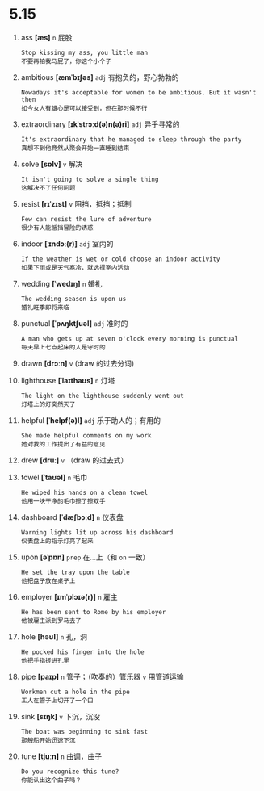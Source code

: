 # 5.15






1. ass **[æs]** `n` 屁股
    ```
    Stop kissing my ass, you little man
    不要再拍我马屁了，你这个小个子
    ```

2. ambitious **[æmˈbɪʃəs]** `adj` 有抱负的，野心勃勃的
    ```
    Nowadays it's acceptable for women to be ambitious. But it wasn't then
    如今女人有雄心是可以接受到，但在那时候不行
    ```

3. extraordinary **[ɪkˈstrɔːd(ə)n(ə)ri]** `adj` 异乎寻常的
    ```
    It's extraordinary that he managed to sleep through the party
    真想不到他竟然从聚会开始一直睡到结束
    ```

4. solve **[sɒlv]** `v` 解决
    ```
    It isn't going to solve a single thing
    这解决不了任何问题
    ```

5. resist **[rɪˈzɪst]** `v` 阻挡，抵挡；抵制
    ```
    Few can resist the lure of adventure
    很少有人能抵挡冒险的诱惑
    ```

6. indoor **[ˈɪndɔː(r)]** `adj` 室内的
    ```
    If the weather is wet or cold choose an indoor activity
    如果下雨或是天气寒冷，就选择室内活动
    ```

7. wedding **[ˈwedɪŋ]** `n` 婚礼
    ```
    The wedding season is upon us
    婚礼旺季即将来临
    ```

8. punctual **[ˈpʌŋktʃuəl]** `adj` 准时的
    ```
    A man who gets up at seven o'clock every morning is punctual
    每天早上七点起床的人是守时的
    ```

9. drawn **[drɔːn]** `v` (draw 的过去分词)

10. lighthouse **[ˈlaɪthaʊs]** `n` 灯塔
    ```
    The light on the lighthouse suddenly went out
    灯塔上的灯突然灭了
    ```

11. helpful **[ˈhelpf(ə)l]** `adj` 乐于助人的；有用的
    ```
    She made helpful comments on my work
    她对我的工作提出了有益的意见
    ```

12. drew **[druː]** `v` （draw 的过去式）

13. towel **[ˈtaʊəl]** `n` 毛巾
    ```
    He wiped his hands on a clean towel
    他用一块干净的毛巾擦了擦双手
    ```

14. dashboard **[ˈdæʃbɔːd]** `n` 仪表盘
    ```
    Warning lights lit up across his dashboard
    仪表盘上的指示灯亮了起来
    ```

15. upon **[əˈpɒn]** `prep` 在...上（和 `on` 一致）
    ```
    He set the tray upon the table
    他把盘子放在桌子上
    ```

16. employer **[ɪmˈplɔɪə(r)]** `n` 雇主
    ```
    He has been sent to Rome by his employer
    他被雇主派到罗马去了
    ```

17. hole **[həʊl]** `n` 孔，洞
    ```
    He pocked his finger into the hole
    他把手指搓进孔里
    ```

18. pipe **[paɪp]** `n` 管子；（吹奏的）管乐器 `v` 用管道运输
    ```
    Workmen cut a hole in the pipe
    工人在管子上切开了一个口
    ```

19. sink **[sɪŋk]** `v` 下沉，沉没
    ```
    The boat was beginning to sink fast
    那艘船开始迅速下沉
    ```

20. tune **[tjuːn]** `n` 曲调，曲子
    ```
    Do you recognize this tune?
    你能认出这个曲子吗？
    ```
